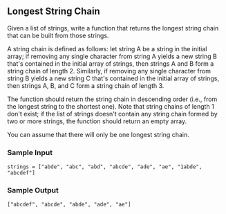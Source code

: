 
## Longest String Chain

Given a list of strings, write a function that returns the longest string
chain that can be built from those strings.

A string chain is defined as follows: let string A be a string in
the initial array; if removing any single character from string
A yields a new string B that's contained in the
initial array of strings, then strings A and B form
a string chain of length 2. Similarly, if removing any single character from
string B yields a new string C that's contained in
the initial array of strings, then strings A, B, and
C form a string chain of length 3.

The function should return the string chain in descending order (i.e., from
the longest string to the shortest one). Note that string chains of length 1
don't exist; if the list of strings doesn't contain any string chain formed by
two or more strings, the function should return an empty array.

You can assume that there will only be one longest string chain.

### Sample Input
```
strings = ["abde", "abc", "abd", "abcde", "ade", "ae", "1abde", "abcdef"]
```

### Sample Output
```
["abcdef", "abcde", "abde", "ade", "ae"]
```
